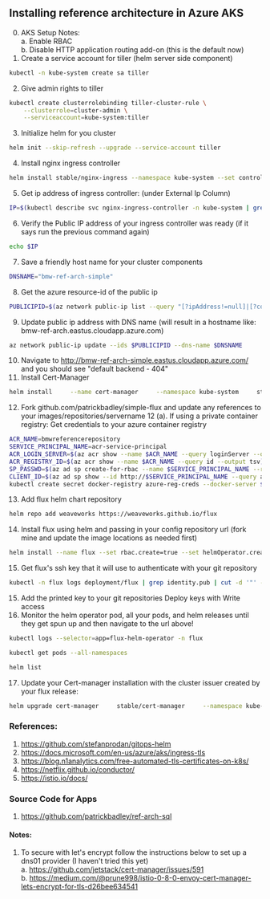 ## Installing reference architecture in Azure AKS ##

0. AKS Setup Notes:  
  a. Enable RBAC  
  b. Disable HTTP application routing add-on (this is the default now)
1. Create a service account for tiller (helm server side component)
```bash
kubectl -n kube-system create sa tiller
```
2. Give admin rights to tiller
```bash
kubectl create clusterrolebinding tiller-cluster-rule \
	--clusterrole=cluster-admin \
	--serviceaccount=kube-system:tiller 
```
3. Initialize helm for you cluster
```bash
helm init --skip-refresh --upgrade --service-account tiller
```
4. Install nginx ingress controller
```bash
helm install stable/nginx-ingress --namespace kube-system --set controller.replicaCount=2 --name=nginx-ingress
```
5. Get ip address of ingress controller: (under External Ip Column)
```bash
IP=$(kubectl describe svc nginx-ingress-controller -n kube-system | grep "LoadBalancer Ingress:   " | cut -d':' -f 2 | tr -d ' ')
```
6. Verify the Public IP address of your ingress controller was ready (if it says <pending> run the previous command again)
```bash
echo $IP
```
7. Save a friendly host name for your cluster components
```bash
DNSNAME="bmw-ref-arch-simple"
```
8. Get the azure resource-id of the public ip
```bash
PUBLICIPID=$(az network public-ip list --query "[?ipAddress!=null]|[?contains(ipAddress, '$IP')].[id]" --output tsv)
```
9. Update public ip address with DNS name (will result in a hostname like: bmw-ref-arch.eastus.cloudapp.azure.com)
```bash
az network public-ip update --ids $PUBLICIPID --dns-name $DNSNAME
```
10. Navigate to http://bmw-ref-arch-simple.eastus.cloudapp.azure.com/ and you should see "default backend - 404"
11. Install Cert-Manager
```bash
helm install     --name cert-manager     --namespace kube-system     stable/cert-manager
```
12. Fork github.com/patrickbadley/simple-flux and update any references to your images/repositories/servername 
12 (a). If using a private container registry: Get credentials to your azure container registry
```bash
ACR_NAME=bmwreferencerepository
SERVICE_PRINCIPAL_NAME=acr-service-principal
ACR_LOGIN_SERVER=$(az acr show --name $ACR_NAME --query loginServer --output tsv)
ACR_REGISTRY_ID=$(az acr show --name $ACR_NAME --query id --output tsv)
SP_PASSWD=$(az ad sp create-for-rbac --name $SERVICE_PRINCIPAL_NAME --role Reader --scopes $ACR_REGISTRY_ID --query password --output tsv)
CLIENT_ID=$(az ad sp show --id http://$SERVICE_PRINCIPAL_NAME --query appId --output tsv)
kubectl create secret docker-registry azure-reg-creds --docker-server $ACR_NAME.azurecr.io --docker-username $CLIENT_ID --docker-password $SP_PASSWD --docker-email myemail@email.com
```
13. Add flux helm chart repository
```bash
helm repo add weaveworks https://weaveworks.github.io/flux
```
14. Install flux using helm and passing in your config repository url (fork mine and update the image locations as needed first)
```bash
helm install --name flux --set rbac.create=true --set helmOperator.create=true --set git.url=ssh://git@github.com/patrickbadley/simple-flux --set git.pollInterval=1m --namespace flux weaveworks/flux
```
15. Get flux's ssh key that it will use to authenticate with your git repository
```bash
kubectl -n flux logs deployment/flux | grep identity.pub | cut -d '"' -f2
```
15. Add the printed key to your git repositories Deploy keys with Write access
16. Monitor the helm operator pod, all your pods, and helm releases until they get spun up and then navigate to the url above!
```bash
kubectl logs --selector=app=flux-helm-operator -n flux
```
```bash
kubectl get pods --all-namespaces
```
```bash
helm list
```
17. Update your Cert-manager installation with the cluster issuer created by your flux release:
```bash
helm upgrade cert-manager     stable/cert-manager     --namespace kube-system     --set ingressShim.defaultIssuerName=letsencrypt-prod --set ingressShim.defaultIssuerKind=ClusterIssuer
```

### References: ###
1. https://github.com/stefanprodan/gitops-helm
2. https://docs.microsoft.com/en-us/azure/aks/ingress-tls
3. https://blog.n1analytics.com/free-automated-tls-certificates-on-k8s/
4. https://netflix.github.io/conductor/
5. https://istio.io/docs/

### Source Code for Apps ###
1. https://github.com/patrickbadley/ref-arch-sql

#### Notes: ####
1. To secure with let's encrypt follow the instructions below to set up a dns01 provider (I haven't tried this yet)  
  a. https://github.com/jetstack/cert-manager/issues/591  
  b. https://medium.com/@prune998/istio-0-8-0-envoy-cert-manager-lets-encrypt-for-tls-d26bee634541
